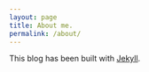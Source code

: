 ```yaml
---
layout: page
title: About me.
permalink: /about/
---
```


This blog has been built with [Jekyll](http://jekyllrb.com).

